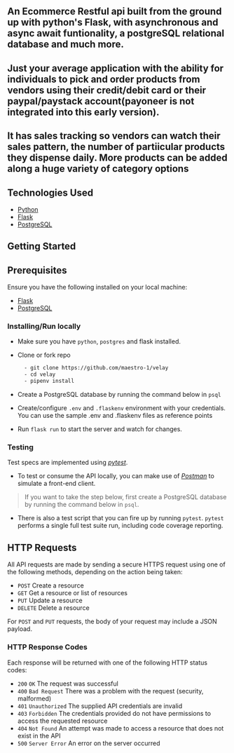 ## An Ecommerce Restful api built from the ground up with python's Flask, with asynchronous and async await funtionality, a postgreSQL relational database and much more.

## Just your average application with the ability for individuals to pick and order products from vendors using their credit/debit card or their paypal/paystack account(payoneer is not integrated into this early version). 

## It has sales tracking so vendors can watch their sales pattern, the number of partiicular products they dispense daily. More products can be added along a huge variety of category options


## Technologies Used

- [Python](https://www.python.org/)
- [Flask](http://flask.palletsprojects.com/en/1.1.x/)
- [PostgreSQL](https://www.postgresql.org/download/)


## Getting Started

## Prerequisites

Ensure you have the following installed on your local machine:

- [Flask](https://nodejs.org/en/download/)
- [PostgreSQL](https://www.postgresql.org/download/)

### Installing/Run locally

- Make sure you have `python`, `postgres` and flask installed.

- Clone or fork repo

  ```bash
    - git clone https://github.com/maestro-1/velay
    - cd velay
    - pipenv install
  ```

- Create a PostgreSQL database by running the command below in `psql`


- Create/configure `.env` and `.flaskenv` environment with your credentials. You can use the sample .env and .flaskenv files as reference points 

- Run `flask run` to start the server and watch for changes.

### Testing

Test specs are implemented using [_pytest_]().

- To test or consume the API locally, you can make use of [_Postman_](https://www.getpostman.com) to simulate a front-end client.

> If you want to take the step below, first create a PostgreSQL database by running the command below in `psql`.

- There is also a test script that you can fire up by running `pytest`. `pytest` performs a single full test suite run, including code coverage reporting.


## HTTP Requests

All API requests are made by sending a secure HTTPS request using one of the following methods, depending on the action being taken:

- `POST` Create a resource
- `GET` Get a resource or list of resources
- `PUT` Update a resource
- `DELETE` Delete a resource

For `POST` and `PUT` requests, the body of your request may include a JSON payload.

### HTTP Response Codes

Each response will be returned with one of the following HTTP status codes:

- `200` `OK` The request was successful
- `400` `Bad Request` There was a problem with the request (security, malformed)
- `401` `Unauthorized` The supplied API credentials are invalid
- `403` `Forbidden` The credentials provided do not have permissions to access the requested resource
- `404` `Not Found` An attempt was made to access a resource that does not exist in the API
- `500` `Server Error` An error on the server occurred
